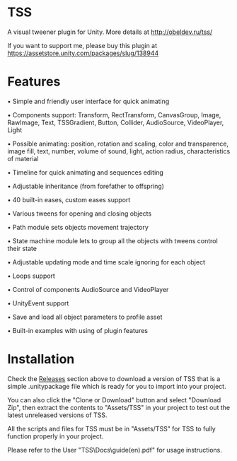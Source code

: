 # TSS
A visual tweener plugin for Unity. More details at http://obeldev.ru/tss/

If you want to support me, please buy this plugin at https://assetstore.unity.com/packages/slug/138944

# Features
• Simple and friendly user interface for quick animating

• Components support: Transform, RectTransform, CanvasGroup, Image, RawImage, Text, TSSGradient, Button, Collider, AudioSource, VideoPlayer, Light

• Possible animating: position, rotation and scaling, color and transparence, image fill, text, number, volume of sound, light, action radius, characteristics of material

• Timeline for quick animating and sequences editing

• Adjustable inheritance (from forefather to offspring)

• 40 built-in eases, custom eases support

• Various tweens for opening and closing objects

• Path module sets objects movement trajectory

• State machine module lets to group all the objects with tweens control their state

• Adjustable updating mode and time scale ignoring for each object

• Loops support

• Control of components AudioSource and VideoPlayer

• UnityEvent support

• Save and load all object parameters to profile asset

• Built-in examples with using of plugin features

# Installation
Check the [Releases](https://github.com/ObelardO/TSS2.0/releases) section above to download a version of TSS that is a simple .unitypackage file which is ready for you to import into your project. 

You can also click the "Clone or Download" button and select "Download Zip", then extract the contents to "Assets/TSS" in your project to test out the latest unreleased versions of TSS.

All the scripts and files for TSS must be in "Assets/TSS" for TSS to fully function properly in your project.

Please refer to the User "TSS\Docs\guide(en).pdf" for usage instructions.
